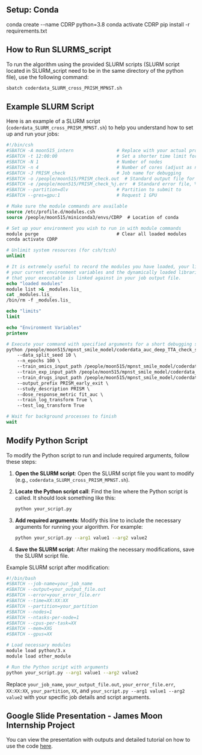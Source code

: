 ## Setup: Conda
conda create --name CDRP python=3.8
conda activate CDRP
pip install -r requirements.txt

<!-- ## Setup dependencies with docker
docker build -f Dockerfile -t deeptta . --build-arg HTTPS_PROXY=$HTTPS_PROXY -->

## How to Run SLURMS_script

To run the algorithm using the provided SLURM scripts (SLURM script located in SLURM_script need to be in the same directory of the python file), use the following command:

```bash
sbatch coderdata_SLURM_cross_PRISM_MPNST.sh
```

## Example SLURM Script

Here is an example of a SLURM script (`coderdata_SLURM_cross_PRISM_MPNST.sh`) to help you understand how to set up and run your jobs:

```csh
#!/bin/csh
#SBATCH -A moon515_intern                # Replace with your actual project name
#SBATCH -t 12:00:00                      # Set a shorter time limit for the test
#SBATCH -N 1                             # Number of nodes
#SBATCH -n 4                             # Number of cores (adjust as needed)
#SBATCH -J PRISM_check                   # Job name for debugging
#SBATCH -o /people/moon515/PRISM_check.out  # Standard output file for debugging
#SBATCH -e /people/moon515/PRISM_check_%j.err  # Standard error file, %j will be replaced by job ID
#SBATCH --partition=dlv                  # Partition to submit to
#SBATCH --gres=gpu:1                     # Request 1 GPU     

# Make sure the module commands are available
source /etc/profile.d/modules.csh
source /people/moon515/miniconda3/envs/CDRP  # Location of conda 

# Set up your environment you wish to run in with module commands
module purge                             # Clear all loaded modules
conda activate CDRP

# Unlimit system resources (for csh/tcsh)
unlimit

# It is extremely useful to record the modules you have loaded, your limit settings, 
# your current environment variables and the dynamically loaded libraries 
# that your executable is linked against in your job output file.
echo "loaded modules"
module list >& _modules.lis_
cat _modules.lis_
/bin/rm -f _modules.lis_

echo "limits"
limit

echo "Environment Variables"
printenv

# Execute your command with specified arguments for a short debugging session
python /people/moon515/mpnst_smile_model/coderdata_auc_deep_TTA_check_self.py \
    --data_split_seed 10 \
    --n_epochs 100 \
    --train_omics_input_path /people/moon515/mpnst_smile_model/coderdata_0_1_26/broad_sanger_transcriptomics.csv.gz \
    --train_exp_input_path /people/moon515/mpnst_smile_model/coderdata_0_1_26/45458812_broad_sanger_experiments.tsv \
    --train_drugs_input_path /people/moon515/mpnst_smile_model/coderdata_0_1_26/broad_sanger_drugs.tsv \
    --output_prefix PRISM_early_exit \
    --study_description PRISM \
    --dose_response_metric fit_auc \
    --train_log_transform True \
    --test_log_transform True

# Wait for background processes to finish
wait
```

## Modify Python Script

To modify the Python script to run and include required arguments, follow these steps:

1. **Open the SLURM script**: Open the SLURM script file you want to modify (e.g., `coderdata_SLURM_cross_PRISM_MPNST.sh`).

2. **Locate the Python script call**: Find the line where the Python script is called. It should look something like this:
    ```bash
    python your_script.py
    ```

3. **Add required arguments**: Modify this line to include the necessary arguments for running your algorithm. For example:
    ```bash
    python your_script.py --arg1 value1 --arg2 value2
    ```

4. **Save the SLURM script**: After making the necessary modifications, save the SLURM script file.

Example SLURM script after modification:

```bash
#!/bin/bash
#SBATCH --job-name=your_job_name
#SBATCH --output=your_output_file.out
#SBATCH --error=your_error_file.err
#SBATCH --time=XX:XX:XX
#SBATCH --partition=your_partition
#SBATCH --nodes=1
#SBATCH --ntasks-per-node=1
#SBATCH --cpus-per-task=XX
#SBATCH --mem=XXG
#SBATCH --gpus=XX

# Load necessary modules
module load python/3.x
module load other_module

# Run the Python script with arguments
python your_script.py --arg1 value1 --arg2 value2
```

Replace `your_job_name`, `your_output_file.out`, `your_error_file.err`, `XX:XX:XX`, `your_partition`, `XX`, and `your_script.py --arg1 value1 --arg2 value2` with your specific job details and script arguments.

## Google Slide Presentation - James Moon Internship Project

You can view the presentation with outputs and detailed tutorial on how to use the code [here](https://docs.google.com/presentation/d/1eeSRc0E2Ran2mKjM57sjimsRYh83B3M1/edit?usp=sharing&ouid=111167841248759724862&rtpof=true&sd=true).
